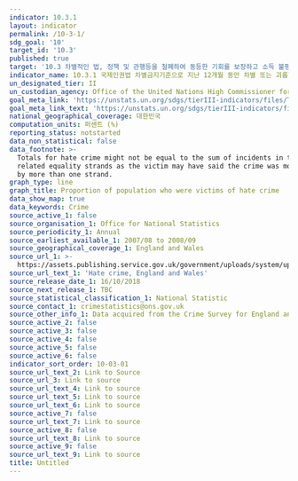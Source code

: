 ```yaml
---
indicator: 10.3.1
layout: indicator
permalink: /10-3-1/
sdg_goal: '10'
target_id: '10.3'
published: true
target: '10.3 차별적인 법, 정책 및 관행등을 철폐하여 동등한 기회를 보장하고 소득 불평등 감소'
indicator_name: 10.3.1 국제인권법 차별금지기준으로 지난 12개월 동안 차별 또는 괴롭힘을 당했다고 느꼈음을 보고한 인구의 비율
un_designated_tier: II
un_custodian_agency: Office of the United Nations High Commissioner for Human Rights (OHCHR)
goal_meta_link: 'https://unstats.un.org/sdgs/tierIII-indicators/files/Tier3-16-b-01.pdf'
goal_meta_link_text: 'https://unstats.un.org/sdgs/tierIII-indicators/files/Tier3-16-b-01.pdf'
national_geographical_coverage: 대한민국
computation_units: 퍼센트 (%)
reporting_status: notstarted
data_non_statistical: false
data_footnote: >-
  Totals for hate crime might not be equal to the sum of incidents in the
  related equality strands as the victim may have said the crime was motivated
  by more than one strand.
graph_type: line
graph_title: Proportion of population who were victims of hate crime
data_show_map: true
data_keywords: Crime
source_active_1: false
source_organisation_1: Office for National Statistics
source_periodicity_1: Annual
source_earliest_available_1: 2007/08 to 2008/09
source_geographical_coverage_1: England and Wales
source_url_1: >-
  https://assets.publishing.service.gov.uk/government/uploads/system/uploads/attachment_data/file/748508/hate-crime-1718-hosb2018-appendix-tables.ods
source_url_text_1: 'Hate crime, England and Wales'
source_release_date_1: 16/10/2018
source_next_release_1: TBC
source_statistical_classification_1: National Statistic
source_contact_1: crimestatistics@ons.gov.uk
source_other_info_1: Data acquired from the Crime Survey for England and Wales.
source_active_2: false
source_active_3: false
source_active_4: false
source_active_5: false
source_active_6: false
indicator_sort_order: 10-03-01
source_url_text_2: Link to Source
source_url_3: Link to source
source_url_text_4: Link to source
source_url_text_5: Link to source
source_url_text_6: Link to source
source_active_7: false
source_url_text_7: Link to source
source_active_8: false
source_url_text_8: Link to source
source_active_9: false
source_url_text_9: Link to source
title: Untitled
---
```

